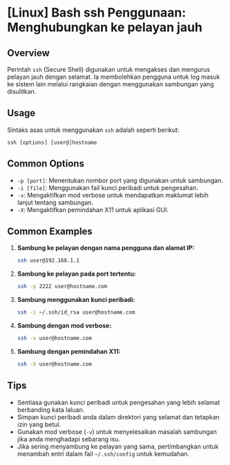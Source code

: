 # [Linux] Bash ssh Penggunaan: Menghubungkan ke pelayan jauh

## Overview
Perintah `ssh` (Secure Shell) digunakan untuk mengakses dan mengurus pelayan jauh dengan selamat. Ia membolehkan pengguna untuk log masuk ke sistem lain melalui rangkaian dengan menggunakan sambungan yang disulitkan.

## Usage
Sintaks asas untuk menggunakan `ssh` adalah seperti berikut:

```
ssh [options] [user@]hostname
```

## Common Options
- `-p [port]`: Menentukan nombor port yang digunakan untuk sambungan.
- `-i [file]`: Menggunakan fail kunci peribadi untuk pengesahan.
- `-v`: Mengaktifkan mod verbose untuk mendapatkan maklumat lebih lanjut tentang sambungan.
- `-X`: Mengaktifkan pemindahan X11 untuk aplikasi GUI.

## Common Examples
1. **Sambung ke pelayan dengan nama pengguna dan alamat IP:**
   ```bash
   ssh user@192.168.1.1
   ```

2. **Sambung ke pelayan pada port tertentu:**
   ```bash
   ssh -p 2222 user@hostname.com
   ```

3. **Sambung menggunakan kunci peribadi:**
   ```bash
   ssh -i ~/.ssh/id_rsa user@hostname.com
   ```

4. **Sambung dengan mod verbose:**
   ```bash
   ssh -v user@hostname.com
   ```

5. **Sambung dengan pemindahan X11:**
   ```bash
   ssh -X user@hostname.com
   ```

## Tips
- Sentiasa gunakan kunci peribadi untuk pengesahan yang lebih selamat berbanding kata laluan.
- Simpan kunci peribadi anda dalam direktori yang selamat dan tetapkan izin yang betul.
- Gunakan mod verbose (`-v`) untuk menyelesaikan masalah sambungan jika anda menghadapi sebarang isu.
- Jika sering menyambung ke pelayan yang sama, pertimbangkan untuk menambah entri dalam fail `~/.ssh/config` untuk kemudahan.